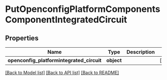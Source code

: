 # PutOpenconfigPlatformComponentsComponentIntegratedCircuit

## Properties
Name | Type | Description | Notes
------------ | ------------- | ------------- | -------------
**openconfig_platformintegrated_circuit** | **object** |  | [optional] 

[[Back to Model list]](../README.md#documentation-for-models) [[Back to API list]](../README.md#documentation-for-api-endpoints) [[Back to README]](../README.md)


